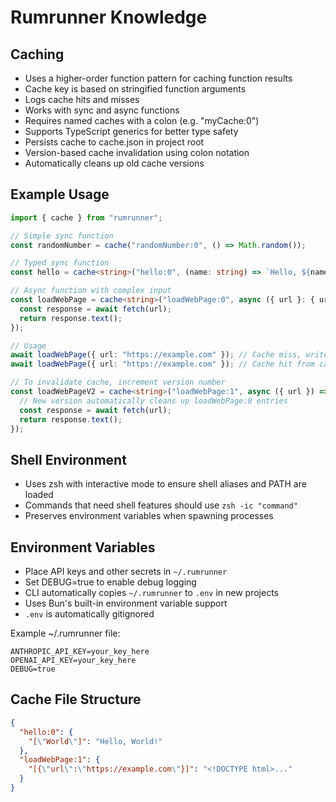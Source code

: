 # Rumrunner Knowledge

## Caching

- Uses a higher-order function pattern for caching function results
- Cache key is based on stringified function arguments
- Logs cache hits and misses
- Works with sync and async functions
- Requires named caches with a colon (e.g. "myCache:0")
- Supports TypeScript generics for better type safety
- Persists cache to cache.json in project root
- Version-based cache invalidation using colon notation
- Automatically cleans up old cache versions

## Example Usage
```typescript
import { cache } from "rumrunner";

// Simple sync function
const randomNumber = cache("randomNumber:0", () => Math.random());

// Typed sync function
const hello = cache<string>("hello:0", (name: string) => `Hello, ${name}!`);

// Async function with complex input
const loadWebPage = cache<string>("loadWebPage:0", async ({ url }: { url: string }) => {
  const response = await fetch(url);
  return response.text();
});

// Usage
await loadWebPage({ url: "https://example.com" }); // Cache miss, writes to cache.json
await loadWebPage({ url: "https://example.com" }); // Cache hit from cache.json

// To invalidate cache, increment version number
const loadWebPageV2 = cache<string>("loadWebPage:1", async ({ url }) => {
  // New version automatically cleans up loadWebPage:0 entries
  const response = await fetch(url);
  return response.text();
});
```

## Shell Environment

- Uses zsh with interactive mode to ensure shell aliases and PATH are loaded
- Commands that need shell features should use `zsh -ic "command"`
- Preserves environment variables when spawning processes

## Environment Variables

- Place API keys and other secrets in `~/.rumrunner`
- Set DEBUG=true to enable debug logging
- CLI automatically copies `~/.rumrunner` to `.env` in new projects
- Uses Bun's built-in environment variable support
- `.env` is automatically gitignored

Example ~/.rumrunner file:
```
ANTHROPIC_API_KEY=your_key_here
OPENAI_API_KEY=your_key_here
DEBUG=true
```

## Cache File Structure
```json
{
  "hello:0": {
    "[\"World\"]": "Hello, World!"
  },
  "loadWebPage:1": {
    "[{\"url\":\"https://example.com\"}]": "<!DOCTYPE html>..."
  }
}
```
